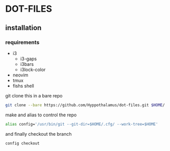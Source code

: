 # DOT-FILES

## installation

### requirements

* i3
    * i3-gaps
    * i3bars
    * i3lock-color
* neovim
* tmux
* fishs shell

git clone this in a bare repo
```bash
git clone --bare https://github.com/Hyppothalamus/dot-files.git $HOME/.cfg
```
make and alias to control the repo
```bash
alias config='/usr/bin/git --git-dir=$HOME/.cfg/ --work-tree=$HOME'
```
and finally checkout the branch
```bash
config checkout
```
